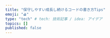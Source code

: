 ```yaml
---
title: "保守しやすい成長し続けるコードの書き方Tips"
emoji: "⛳"
type: "tech" # tech: 技術記事 / idea: アイデア
topics: []
published: false
---
```


